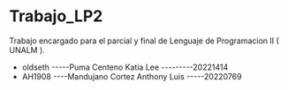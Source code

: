 # Trabajo_LP2
Trabajo encargado para el parcial y final de Lenguaje de Programacion II ( UNALM ).
- oldseth -----Puma Centeno Katia Lee ---------20221414
- AH1908 ----Mandujano Cortez Anthony Luis -----20220769

